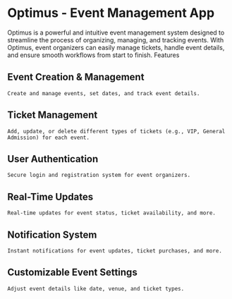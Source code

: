 # Optimus - Event Management App

Optimus is a powerful and intuitive event management system designed to streamline the process of organizing, managing, and tracking events. With Optimus, event organizers can easily manage tickets, handle event details, and ensure smooth workflows from start to finish.
Features

   ## Event Creation & Management
    Create and manage events, set dates, and track event details.

   ## Ticket Management
    Add, update, or delete different types of tickets (e.g., VIP, General Admission) for each event.

  ##  User Authentication
    Secure login and registration system for event organizers.

 ##   Real-Time Updates
    Real-time updates for event status, ticket availability, and more.

##    Notification System
    Instant notifications for event updates, ticket purchases, and more.

##    Customizable Event Settings
    Adjust event details like date, venue, and ticket types.
